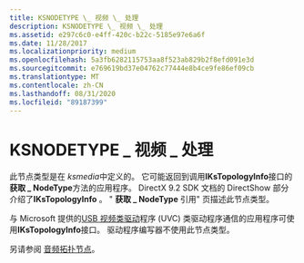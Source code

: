 ```yaml
---
title: KSNODETYPE \_ 视频 \_ 处理
description: KSNODETYPE \_ 视频 \_ 处理
ms.assetid: e297c6c0-e4ff-420c-b22c-5185e97e6a6f
ms.date: 11/28/2017
ms.localizationpriority: medium
ms.openlocfilehash: 5a3fb6282115753aa8f523ab829b2f8efd091e3d
ms.sourcegitcommit: e769619bd37e04762c77444e8b4ce9fe86ef09cb
ms.translationtype: MT
ms.contentlocale: zh-CN
ms.lasthandoff: 08/31/2020
ms.locfileid: "89187399"
---
```

# <a name="ksnodetype_video_processing"></a>KSNODETYPE \_ 视频 \_ 处理


此节点类型是在 *ksmedia*中定义的。 它可能返回到调用**IKsTopologyInfo**接口的**获取 \_ NodeType**方法的应用程序。 DirectX 9.2 SDK 文档的 DirectShow 部分介绍了**IKsTopologyInfo** 。 " **获取 \_ NodeType** 引用" 页描述此节点类型。

与 Microsoft 提供的[USB 视频类驱动](./usb-video-class-driver.md)程序 (UVC) 类驱动程序通信的应用程序可使用**IKsTopologyInfo**接口。 驱动程序编写器不使用此节点类型。

另请参阅 [音频拓扑节点](../audio/audio-topology-nodes.md)。

 

